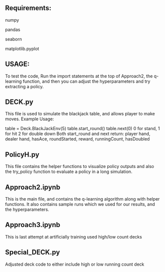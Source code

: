 ## Requirements:

numpy

pandas

seaborn

matplotlib.pyplot

## USAGE:

To test the code, Run the import statements at the top of Approach2, the q-learning function, and then you can adjust the 
hyperparameters and try extracting a policy. 


## DECK.py

This file is used to simulate the blackjack table, and allows player to make moves. 
Example Usage:

table = Deck.BlackJackEnv(5)
table.start_round()
table.next(0) 0 for stand, 1 for hit 2 for double down
Both start_round and next return: player hand, dealer hand, hasAce, roundStarted, reward, runningCount, hasDoubled

## PolicyH.py

This file contains the helper functions to visualize policy outputs and also the try_policy function to evaluate a policy in a long simulation. 

## Approach2.ipynb

This is the main file, and contains the q-learning algorithm along with helper functions. 
It also contains sample runs which we used for our results, and the hyperparameters.

## Approach3.ipynb

This is last attempt at artificially training used high/low count decks



## Special_DECK.py

Adjusted deck code to either include high or low running count deck





